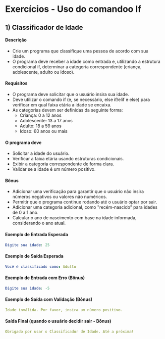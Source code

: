 # Exercícios - Uso do comandoo If

## 1) Classificador de Idade

#### Descrição

- Crie um programa que classifique uma pessoa de acordo com sua idade. 
- O programa deve receber a idade como entrada e, utilizando a estrutura condicional if, determinar a categoria correspondente (criança, adolescente, adulto ou idoso).

#### Requisitos

- O programa deve solicitar que o usuário insira sua idade.
- Deve utilizar o comando if (e, se necessário, else if/elif e else) para verificar em qual faixa etária a idade se encaixa.
- As categorias devem ser definidas da seguinte forma:
    - Criança: 0 a 12 anos
    - Adolescente: 13 a 17 anos
    - Adulto: 18 a 59 anos
    - Idoso: 60 anos ou mais

#### O programa deve

- Solicitar a idade do usuário.
- Verificar a faixa etária usando estruturas condicionais.
- Exibir a categoria correspondente de forma clara.
- Validar se a idade é um número positivo.

#### Bônus

- Adicionar uma verificação para garantir que o usuário não insira números negativos ou valores não numéricos.
- Permitir que o programa continue rodando até o usuário optar por sair.
- Adicionar uma categoria adicional, como "recém-nascido" para idades de 0 a 1 ano.
- Calcular o ano de nascimento com base na idade informada, considerando o ano atual.

#### Exemplo de Entrada Esperada

~~~yaml
Digite sua idade: 25
~~~

#### Exemplo de Saída Esperada

~~~yaml
Você é classificado como: Adulto
~~~

#### Exemplo de Entrada com Erro (Bônus)

~~~yaml
Digite sua idade: -5
~~~

#### Exemplo de Saída com Validação (Bônus)

~~~yaml
Idade inválida. Por favor, insira um número positivo.
~~~

#### Saída Final (quando o usuário decidir sair - Bônus)

~~~yaml
Obrigado por usar o Classificador de Idade. Até a próxima!
~~~